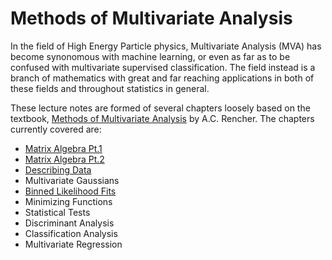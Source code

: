 
# Methods of Multivariate Analysis

In the field of High Energy Particle physics, Multivariate Analysis (MVA) has become synonomous with machine learning, or even as far as to be confused with multivariate supervised classification. The field instead is a branch of mathematics with great and far reaching applications in both of these fields and throughout statistics in general.

These lecture notes are formed of several chapters loosely based on the textbook, [Methods of Multivariate Analysis](https://www.ipen.br/biblioteca/slr/cel/0241) by A.C. Rencher. The chapters currently covered are:
* [Matrix Algebra Pt.1](MatrixAlgebra.ipynb)
* [Matrix Algebra Pt.2](MatrixAlgebra2.ipynb)
* [Describing Data](DescribingData.ipynb)
* Multivariate Gaussians
* [Binned Likelihood Fits](MLEs.ipynb)
* Minimizing Functions
* Statistical Tests
* Discriminant Analysis
* Classification Analysis
* Multivariate Regression
